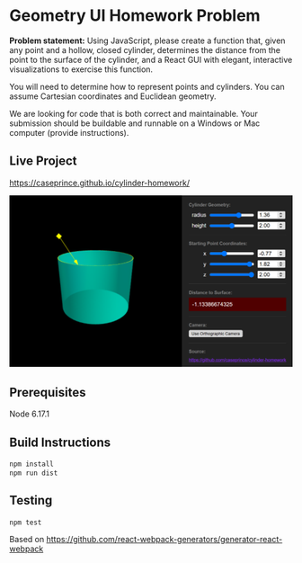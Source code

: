 # Geometry UI Homework Problem

**Problem statement:** Using JavaScript, please create a function that, given any point and a hollow, closed cylinder, determines the distance from the point to the surface of the cylinder, and a React GUI with elegant, interactive visualizations to exercise this function.

You will need to determine how to represent points and cylinders. You can assume Cartesian coordinates and Euclidean geometry.

We are looking for code that is both correct and maintainable. Your submission should be buildable and runnable on a Windows or Mac computer (provide instructions).

## Live Project

<https://caseprince.github.io/cylinder-homework/>

![screenshot](screenshot.png)

## Prerequisites

Node 6.17.1

## Build Instructions

```
npm install
npm run dist
```

## Testing

```
npm test
```

Based on https://github.com/react-webpack-generators/generator-react-webpack

